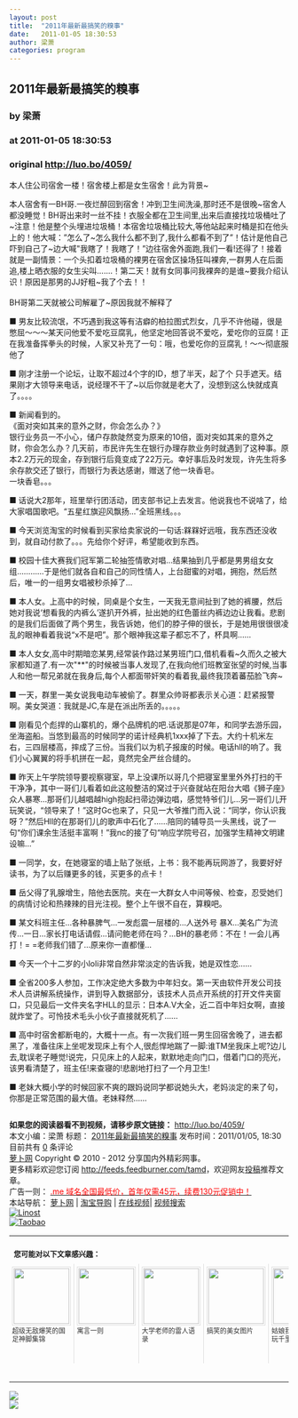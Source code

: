 ```yaml
---
layout: post
title:  "2011年最新最搞笑的糗事"
date:   2011-01-05 18:30:53
author: 梁萧
categories: program
---
```


## 2011年最新最搞笑的糗事
### by 梁萧
### at 2011-01-05 18:30:53
### original <http://luo.bo/4059/>

<p>本人住公司宿舍一楼！宿舍楼上都是女生宿舍！此为背景~</p><p>本人宿舍有一BH哥.一夜烂醉回到宿舍！冲到卫生间洗澡,那时还不是很晚~宿舍人都没睡觉！BH哥出来时一丝不挂！衣服全都在卫生间里,出来后直接找垃圾桶吐了~注意！他是整个头埋进垃圾桶！本宿舍垃圾桶比较大,等他站起来时桶是扣在他头上的！他大喊：”怎么了~怎么我什么都不到了,我什么都看不到了”！估计是他自己吓到自己了~边大喊"我瞎了！我瞎了！”边往宿舍外面跑,我们一看!还得了！接着就是一副情景：一个头扣着垃圾桶的裸男在宿舍区操场狂叫裸奔,一群男人在后面追,楼上晒衣服的女生尖叫.......！第二天！就有女同事问我裸奔的是谁~要我介绍认识！原因是那男的JJ好粗~我了个去！！<br> <span></span><br> BH哥第二天就被公司解雇了~原因我就不解释了</p><p>■ 男友比较流氓，不巧遇到我这等有洁癖的柏拉图式烈女，几乎不许他碰，很是憋屈～～～某天问他爱不爱吃豆腐乳，他坚定地回答说不爱吃，爱吃你的豆腐！正在我准备挥拳头的时候，人家又补充了一句：哦，也爱吃你的豆腐乳！～～彻底服他了</p><p>■ 刚才注册一个论坛，让取不超过4个字的ID，想了半天，起了个 只手遮天。结果刚才大领导来电话，说经理不干了~以后你就是老大了，没想到这么快就成真了。。。。</p><p>■ 新闻看到的。<br> 《面对突如其来的意外之财，你会怎么办？》<br> 银行业务员一不小心，储户存款陡然变为原来的10倍，面对突如其来的意外之财，你会怎么办？几天前，市民许先生在银行办理存款业务时就遇到了这种事。原本2.2万元的现金，存到银行后竟变成了22万元。幸好事后及时发现，许先生将多余存款交还了银行，而银行为表达感谢，赠送了他一块香皂。<br> 一块香皂。。。</p><p>■ 话说大2那年，班里举行团活动，团支部书记上去发言。他说我也不说啥了，给大家唱国歌吧。“五星红旗迎风飘扬…”全班黑线。。。</p><p>■ 今天浏览淘宝的时候看到买家给卖家说的一句话:槑槑好远哦，我东西还没收到，就自动付款了。。。先给你个好评，希望能收到东西。</p><p>■ 校园十佳大赛我们冠军第二轮抽签情歌对唱…结果抽到几乎都是男男组女女组…………于是他们就各自和自己的同性情人，上台甜蜜的对唱，拥抱，然后然后，唯一的一组男女唱被秒杀掉了…</p><p>■ 本人女。上高中的时候，同桌是个女生，一天我无意间扯到了她的裤腰，然后她对我说‘想看我的内裤么’遂扒开外裤，扯出她的红色蕾丝内裤边边让我看。悲剧的是我们后面做了两个男生，我告诉她，他们的脖子伸的很长，于是她用很很很凌乱的眼神看着我说“x不是吧”。那个眼神我这辈子都忘不了，杯具啊……</p><p>■ 本人女女,高中时期暗恋某男,经常装作路过某男班门口,借机看看~久而久之被大家都知道了.有一次"**"的时候被当事人发现了,在我向他们班教室张望的时候,当事人和他一帮兄弟就在我身后,每个人都面带奸笑的看着我,最终我顶着蕃茄脸飞奔~</p><p>■ 一天，群里一美女说我电动车被偷了。群里众帅哥都表示关心道：赶紧报警啊。美女哭道：我就是JC,车是在派出所丢的。。。。。</p><p>■ 刚看见个彪捍的山寨机的，爆个品牌机的吧.话说那是07年，和同学去游乐园，坐海盗船。当悠到最高的时候同学的诺计经典机1xxx掉了下去。大约十机米左右，三四层楼高，摔成了三份。当我们以为机子报废的时候。电话hll的响了。我们小心翼翼的将手机拼在一起，竟然完全严丝合缝的。</p><p>■ 昨天上午学院领导要视察寝室，早上没课所以哥几个把寝室里里外外打扫的干干净净，其中一哥们儿看着如此这般整洁的窝过于兴奋就站在阳台大唱《狮子座》众人暴寒…那哥们儿越唱越high抱起扫帚边弹边唱，感觉特爷们儿…另一哥们儿开玩笑说，“领导来了！”这时Gc也来了，只见一大爷推门而入说：“同学，你认识我呀？”然后Hll的在那哥们儿的歌声中石化了……陪同的辅导员一头黑线，说了一句“你们课余生活挺丰富啊！”我nc的接了句“响应学院号召，加强学生精神文明建设嘛…”</p><p>■ 一同学，女，在她寝室的墙上贴了张纸，上书：我不能再玩网游了，我要好好读书，为了以后赚更多的钱，买更多的点卡！</p><p>■ 岳父得了乳腺增生，陪他去医院。夹在一大群女人中间等候、检查，忍受她们的病情讨论和热辣辣的目光注视。整个上午很不自在，算糗吧。</p><p>■ 某文科班主任…各种暴脾气…一发彪震一层楼的…人送外号 暴X…美名广为流传…一日…家长打电话请假…请问鲍老师在吗？…BH的暴老师：不在！一会儿再打！= =老师我们错了…原来你一直都懂…</p><p>■ 今天一个十二岁的小loli非常自然非常淡定的告诉我，她是双性恋……</p><p>■ 全省200多人参加，工作决定绝大多数为中年妇女。第一天由软件开发公司技术人员讲解系统操作，讲到导入数据部分，该技术人员点开系统的打开文件夹窗口，只见最后一文件夹名字HLL的显示：日本A.V大全，近二百中年妇女啊，直接就炸堂了。可怜技术毛头小伙子直接就死机了……</p><p>■ 高中时宿舍都断电的，大概十一点。有一次我们班一男生回宿舍晚了，进去都黑了，准备往床上坐呢发现床上有个人,很彪悍地踹了一脚:谁TM坐我床上呢?边儿去,耽误老子睡觉!说完，只见床上的人起来，默默地走向门口，借着门口的亮光，该男看清楚了，班主任!来查寝的!悲剧地打扫了一个月卫生!</p><p>■ 老妹大概小学的时候回家不爽的跟妈说同学都说她头大，老妈淡定的来了句，你那是正常范围的最大值。老妹释然……</p><p><img src="http://cdn.dulei.si/files/db64e112b8864894ec702b9e18628d9d.jpg" alt="" border=""></p><p><strong>如果您的阅读器看不到视频，请移步原文链接：</strong> <a href="http://luo.bo/4059/" title="2011年最新最搞笑的糗事">http://luo.bo/4059/</a> <br> 本文小编：梁萧 标题： <a href="http://luo.bo/4059/" title="2011年最新最搞笑的糗事">2011年最新最搞笑的糗事</a> 发布时间：2011/01/05, 18:30  目前共有 <a href="http://luo.bo/4059/#comments" title="查看评论">0</a> 条评论<br> <a href="http:////luo.bo/" title="萝卜网 - 人人都是艺术家">萝卜网</a> Copyright ©   2010 - 2012 分享国内外精彩网事。<br> 更多精彩欢迎您订阅 <a href="http://feeds.feedburner.com/tamd">http://feeds.feedburner.com/tamd</a>，欢迎网友<a href="http://luo.bo/delivery/">投稿</a>推荐文章。<br> 广告一则： <a href="http://zi.mu/domain"><font color="red">.me 域名全国最低价，首年仅需45元，续费130元促销中！</font></a><br> 本站导航： <a href="http://luo.bo/">萝卜网</a> | <a href="http://tao.luo.bo/">淘宝导购</a> | <a href="http://v2.luo.bo/">在线视频</a>| <a href="http://v.luo.bo/">视频搜索</a><br> <a href="http://zi.mu/linost" title="Linost"><img src="http://cdn.dulei.si/files/85fea6cdf7af3b325f3404657e6fde6e.gif" alt="Linost" border="0"></a><br> <a href="http://8.nf/tbfeed" title="Linost"><img src="http://cdn.dulei.si/files/e1078a0957f05abb2b5ffa0b273bdcd0.jpg" alt="Taobao" border="0"></a><table cellspacing="0" cellpadding="3" border="0" style="clear:both"><tr><td colspan="5"><b><font size="-1" style="display:block!important;padding:20px 0 5px!important">您可能对以下文章感兴趣：</font></b></td></tr><tr><td width="106" valign="top" style="padding:5px!important;margin:0!important"> <a title="超级无敌爆笑的国足神脚集锦" style="text-decoration:none!important" href="http://www.wumii.com/ext/redirect.htm?url=http%3A%2F%2Fluo.bo%2F3531%2F&amp;from=http%3A%2F%2Fluo.bo%2F4059%2F"> <img style="margin:0!important;padding:2px!important;border:1px solid #dddddd!important;width:100px!important;height:100px!important" src="http://static.wumii.com/site_images/2010/12/16/1264850.gif" width="100px" height="100px"><br> <font size="-1" color="#333333" style="display:block!important;line-height:15px!important;width:106px!important;font:12px/15px arial!important;height:60px!important;margin:3px 0 0 0!important;padding:0!important;overflow:hidden!important">超级无敌爆笑的国足神脚集锦</font> </a></td><td width="106" valign="top" style="padding:5px!important;margin:0!important;border-left:1px solid #dddddd!important"> <a title="寓言一则" style="text-decoration:none!important" href="http://www.wumii.com/ext/redirect.htm?url=http%3A%2F%2Fluo.bo%2F4055%2F&amp;from=http%3A%2F%2Fluo.bo%2F4059%2F"> <img style="margin:0!important;padding:2px!important;border:1px solid #dddddd!important;width:100px!important;height:100px!important" src="http://static.wumii.com/site_images/2011/01/05/1817887.jpg" width="100px" height="100px"><br> <font size="-1" color="#333333" style="display:block!important;line-height:15px!important;width:106px!important;font:12px/15px arial!important;height:60px!important;margin:3px 0 0 0!important;padding:0!important;overflow:hidden!important">寓言一则</font> </a></td><td width="106" valign="top" style="padding:5px!important;margin:0!important;border-left:1px solid #dddddd!important"> <a title="大学老师的雷人语录" style="text-decoration:none!important" href="http://www.wumii.com/ext/redirect.htm?url=http%3A%2F%2Fluo.bo%2F3538%2F&amp;from=http%3A%2F%2Fluo.bo%2F4059%2F"> <img style="margin:0!important;padding:2px!important;border:1px solid #dddddd!important;width:100px!important;height:100px!important" src="http://static.wumii.com/site_images/2010/12/17/1273456.jpg" width="100px" height="100px"><br> <font size="-1" color="#333333" style="display:block!important;line-height:15px!important;width:106px!important;font:12px/15px arial!important;height:60px!important;margin:3px 0 0 0!important;padding:0!important;overflow:hidden!important">大学老师的雷人语录</font> </a></td><td width="106" valign="top" style="padding:5px!important;margin:0!important;border-left:1px solid #dddddd!important"> <a title="搞笑的美女图片" style="text-decoration:none!important" href="http://www.wumii.com/ext/redirect.htm?url=http%3A%2F%2Fluo.bo%2F2912%2F&amp;from=http%3A%2F%2Fluo.bo%2F4059%2F"> <img style="margin:0!important;padding:2px!important;border:1px solid #dddddd!important;width:100px!important;height:100px!important" src="http://static.wumii.com/site_images/2010/11/24/1066365.gif" width="100px" height="100px"><br> <font size="-1" color="#333333" style="display:block!important;line-height:15px!important;width:106px!important;font:12px/15px arial!important;height:60px!important;margin:3px 0 0 0!important;padding:0!important;overflow:hidden!important">搞笑的美女图片</font> </a></td><td width="106" valign="top" style="padding:5px!important;margin:0!important;border-left:1px solid #dddddd!important"> <a title="姑娘我跟你说，别玩千里送B" style="text-decoration:none!important" href="http://www.wumii.com/ext/redirect.htm?url=http%3A%2F%2Fluo.bo%2F3606%2F&amp;from=http%3A%2F%2Fluo.bo%2F4059%2F"> <img style="margin:0!important;padding:2px!important;border:1px solid #dddddd!important;width:100px!important;height:100px!important" src="http://static.wumii.com/site_images/2010/12/19/1365885.jpg" width="100px" height="100px"><br> <font size="-1" color="#333333" style="display:block!important;line-height:15px!important;width:106px!important;font:12px/15px arial!important;height:60px!important;margin:3px 0 0 0!important;padding:0!important;overflow:hidden!important">姑娘我跟你说，别玩千里送B</font> </a></td></tr><tr><td colspan="5" align="right"> <a style="text-decoration:none!important" href="http://www.wumii.com/widget/relatedItems.htm" title="无觅相关文章插件"> <font size="-1" color="#bbbbbb" style="display:block!important;font-family:arial!important;padding:5px 0!important;font-size:12px!important;color:#bbb!important">无觅</font> </a></td></tr></table>
<p><a href="http://feedads.g.doubleclick.net/~a/p0B-J7wGzHogkj3ByxbxMH9HYYE/0/da"><img src="http://feedads.g.doubleclick.net/~a/p0B-J7wGzHogkj3ByxbxMH9HYYE/0/di" border="0" ismap></a><br>
<a href="http://feedads.g.doubleclick.net/~a/p0B-J7wGzHogkj3ByxbxMH9HYYE/1/da"><img src="http://feedads.g.doubleclick.net/~a/p0B-J7wGzHogkj3ByxbxMH9HYYE/1/di" border="0" ismap></a></p></p>